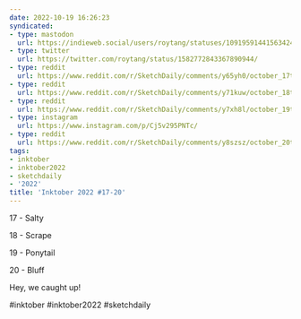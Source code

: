 ```yaml
---
date: 2022-10-19 16:26:23
syndicated:
- type: mastodon
  url: https://indieweb.social/users/roytang/statuses/109195914415634241
- type: twitter
  url: https://twitter.com/roytang/status/1582772843367890944/
- type: reddit
  url: https://www.reddit.com/r/SketchDaily/comments/y65yh0/october_17th_drawtober_midnight_delivery/isye2l5/
- type: reddit
  url: https://www.reddit.com/r/SketchDaily/comments/y71kuw/october_18th_drawtober_spellbook_apprentice/isye3ya/
- type: reddit
  url: https://www.reddit.com/r/SketchDaily/comments/y7xh8l/october_19th_drawtober_fiendish_familiar/isye51j/
- type: instagram
  url: https://www.instagram.com/p/Cj5v295PNTc/
- type: reddit
  url: https://www.reddit.com/r/SketchDaily/comments/y8szsz/october_20th_drawtober_bewitched_bog/it2wlaj/
tags:
- inktober
- inktober2022
- sketchdaily
- '2022'
title: 'Inktober 2022 #17-20'
---
```


17 - Salty

18 - Scrape

19 - Ponytail

20 - Bluff

Hey, we caught up!

#inktober #inktober2022 #sketchdaily